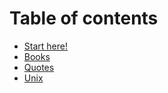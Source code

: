 # Table of contents

* [Start here!](README.md)
* [Books](books.md)
* [Quotes](quotes.md)
* [Unix](unix.md)

